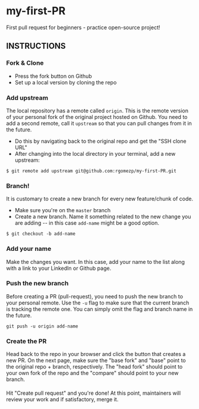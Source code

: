 # my-first-PR
First pull request for beginners - practice open-source project!

## INSTRUCTIONS
### Fork & Clone
- Press the fork button on Github
- Set up a local version by cloning the repo

### Add upstream
The local repository has a remote called `origin`. This is the remote version of your personal fork of the original project hosted on Github. You need to add a second remote, call it `upstream` so that you can pull changes from it in the future.

- Do this by navigating back to the original repo and get the "SSH clone URL" 
- After changing into the local directory in your terminal, add a new upstream:
```
$ git remote add upstream git@github.com:rgomezp/my-first-PR.git
```

### Branch!
It is customary to create a new branch for every new feature/chunk of code. 
- Make sure you're on the `master` branch
- Create a new branch. Name it something related to the new change you are adding -- in this case `add-name` might be a good option.
```
$ git checkout -b add-name
```

### Add your name
Make the changes you want. In this case, add your name to the list along with a link to your LinkedIn or Github page.

### Push the new branch
Before creating a PR (pull-request), you need to push the new branch to your personal remote. Use the `-u` flag to make sure that the current branch is tracking the remote one. You can simply omit the flag and branch name in the future.
```
git push -u origin add-name
```

### Create the PR
Head back to the repo in your browser and click the button that creates a new PR. On the next page, make sure the "base fork" and "base" point to the original repo + branch, respectively. The "head fork" should point to your own fork of the repo and the "compare" should point to your new branch.

####
Hit "Create pull request" and you're done! At this point, maintainers will review your work and if satisfactory, merge it.
